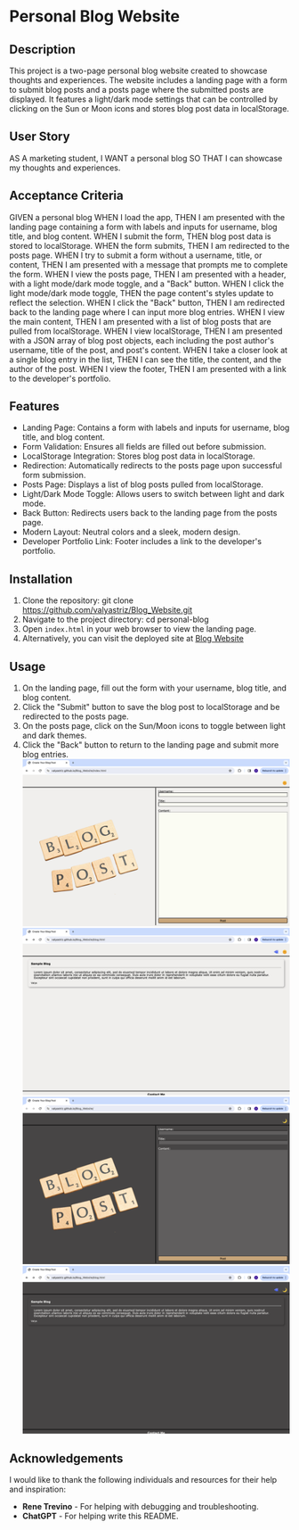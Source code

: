 # Personal Blog Website

## Description

This project is a two-page personal blog website created to showcase thoughts and experiences. The website includes a landing page with a form to submit blog posts and a posts page where the submitted posts are displayed. It features a light/dark mode settings that can be controlled by clicking on the Sun or Moon icons and stores blog post data in localStorage.

## User Story

AS A marketing student,
I WANT a personal blog
SO THAT I can showcase my thoughts and experiences.

## Acceptance Criteria

GIVEN a personal blog
WHEN I load the app,
THEN I am presented with the landing page containing a form with labels and inputs for username, blog title, and blog content.
WHEN I submit the form,
THEN blog post data is stored to localStorage.
WHEN the form submits,
THEN I am redirected to the posts page.
WHEN I try to submit a form without a username, title, or content,
THEN I am presented with a message that prompts me to complete the form.
WHEN I view the posts page,
THEN I am presented with a header, with a light mode/dark mode toggle, and a "Back" button.
WHEN I click the light mode/dark mode toggle,
THEN the page content's styles update to reflect the selection.
WHEN I click the "Back" button,
THEN I am redirected back to the landing page where I can input more blog entries.
WHEN I view the main content,
THEN I am presented with a list of blog posts that are pulled from localStorage.
WHEN I view localStorage,
THEN I am presented with a JSON array of blog post objects, each including the post author's username, title of the post, and post's content.
WHEN I take a closer look at a single blog entry in the list,
THEN I can see the title, the content, and the author of the post.
WHEN I view the footer,
THEN I am presented with a link to the developer's portfolio.

## Features

- Landing Page: Contains a form with labels and inputs for username, blog title, and blog content.
- Form Validation: Ensures all fields are filled out before submission.
- LocalStorage Integration: Stores blog post data in localStorage.
- Redirection: Automatically redirects to the posts page upon successful form submission.
- Posts Page: Displays a list of blog posts pulled from localStorage.
- Light/Dark Mode Toggle: Allows users to switch between light and dark mode.
- Back Button: Redirects users back to the landing page from the posts page.
- Modern Layout: Neutral colors and a sleek, modern design.
- Developer Portfolio Link: Footer includes a link to the developer's portfolio.

## Installation

1. Clone the repository: git clone https://github.com/valyastriz/Blog_Website.git
2. Navigate to the project directory:
   cd personal-blog
3. Open `index.html` in your web browser to view the landing page.
4. Alternatively, you can visit the deployed site at [Blog Website](https://valyastriz.github.io/Blog_Website/)

## Usage

1. On the landing page, fill out the form with your username, blog title, and blog content.
2. Click the "Submit" button to save the blog post to localStorage and be redirected to the posts page.
3. On the posts page, click on the Sun/Moon icons to toggle between light and dark themes.
4. Click the "Back" button to return to the landing page and submit more blog entries.
![Image of Form Page in Light Mode](./assets/images/Form%20Page%20Light%20Mode.png)
![Image of Blog Page in Light Mode](./assets/images/Blog%20Page%20Light%20Mode.png)
![Image of Form Page in Dark Mode](./assets/images/Form%20Page%20Dark%20Mode.png)
![Image of Blog Page in Dark Mode](./assets/images/Blog%20Page%20Dark%20Mode.png)


## Acknowledgements

I would like to thank the following individuals and resources for their help and inspiration:

- **Rene Trevino** - For helping with debugging and troubleshooting.
- **ChatGPT** - For helping write this README.


